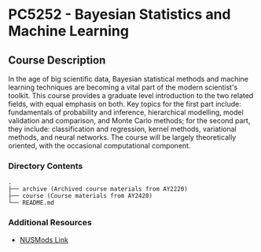 # PC5252 - Bayesian Statistics and Machine Learning

## Course Description

In the age of big scientific data, Bayesian statistical methods and machine
learning techniques are becoming a vital part of the modern scientist's toolkit.
This course provides a graduate level introduction to the two related fields,
with equal emphasis on both. Key topics for the first part include: fundamentals
of probability and inference, hierarchical modelling, model validation and
comparison, and Monte Carlo methods; for the second part, they include:
classification and regression, kernel methods, variational methods, and neural
networks. The course will be largely theoretically oriented, with the occasional
computational component.

### Directory Contents

```text
.
├── archive (Archived course materials from AY2220)
├── course (Course materials from AY2420)
└── README.md
```

### Additional Resources

- [NUSMods
  Link](https://nusmods.com/courses/PC5252/bayesian-statistics-and-machine-learning)
